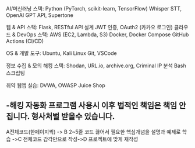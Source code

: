AI/머신러닝 스택:
Python (PyTorch, scikit-learn, TensorFlow)
Whisper STT, OpenAI GPT API, Supertone

웹 & API 스택:
Flask, RESTful API 설계
JWT 인증, OAuth2 (카카오 로그인)
클라우드 & DevOps 스택:
AWS (EC2, Lambda, S3)
Docker, Docker Compose
GitHub Actions (CI/CD)

OS & 개발 도구:
Ubuntu, Kali Linux
Git, VSCode

정보 수집 & 모의 해킹 스택:
Shodan, URL.io, archive.org, Criminal IP 분석
Bash 스크립팅

취약 웹앱 실습:
DVWA, OWASP Juice Shop  

-해킹 자동화 프로그램 사용시 이후 법적인 책임은 책임 안집니다. 형사처벌 받을수 있습니다.
-------------------------------------------------------------------------------


A전체코드(한페이지씩) -> B 2~5줄 코드 끊어서 필요한 핵심개념을 설명과 예제로 학습 ->C 전체코드 감각만으로 작성->D 프로젝트에 맞게 재작성


